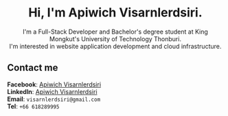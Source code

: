 <h1 align="center">Hi, I'm Apiwich Visarnlerdsiri.</h1>
<p align="center">I'm a Full-Stack Developer and Bachelor's degree student at King Mongkut's University of Technology Thonburi.<br> I'm interested in website application development and cloud infrastructure.</p>

<h2>Contact me</h2>

<span>**Facebook**: [Apiwich Visarnlerdsiri](https://www.facebook.com/apiwich.visarnlerdsiri.5)</span><br>
<span>**LinkedIn**: [Apiwich Visarnlerdsiri](https://www.linkedin.com/in/apiwich-visarnlerdsiri-789aba167)</span><br>
<span>**Email**: `visarnlerdsiri@gmail.com`</span><br>
<span>**Tel**: `+66 618289995`</span><br>
